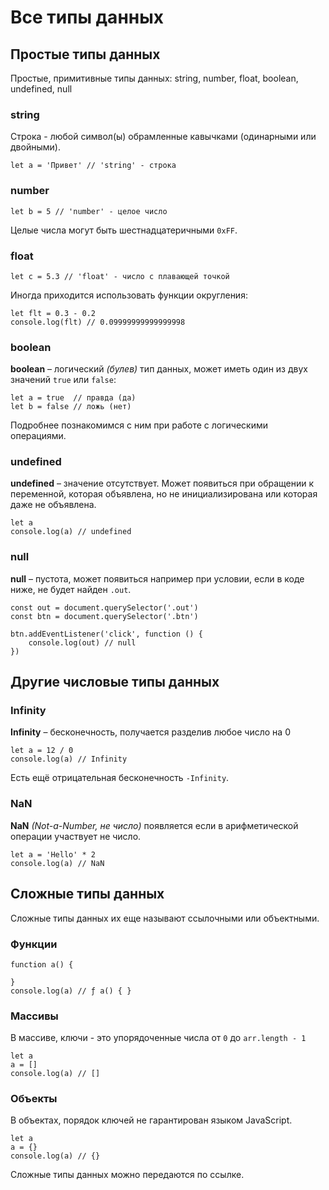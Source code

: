 # Все типы данных

## Простые типы данных
Простые, примитивные типы данных: string, number, float, boolean, undefined, null

### string
Строка - любой символ(ы) обрамленные кавычками (одинарными или двойными).

    let a = 'Привет' // 'string' - строка

### number

    let b = 5 // 'number' - целое число

Целые числа могут быть шестнадцатеричными `0xFF`.

### float

    let c = 5.3 // 'float' - число с плавающей точкой

Иногда приходится использовать функции округления:

    let flt = 0.3 - 0.2
    console.log(flt) // 0.09999999999999998

### boolean
**boolean** &ndash; логический *(булев)* тип данных, может иметь один из двух значений `true` или `false`:

    let a = true  // правда (да)
    let b = false // ложь (нет)

Подробнее познакомимся с ним при работе с логическими операциями.

### undefined
**undefined** &ndash; значение отсутствует. Может появиться при обращении к переменной, которая объявлена, но не инициализирована или которая даже не объявлена.

    let a
    console.log(a) // undefined

### null
**null** &ndash; пустота, может появиться например при условии, если в коде ниже, не будет найден `.out`.

    const out = document.querySelector('.out')
    const btn = document.querySelector('.btn')

    btn.addEventListener('click', function () {
        console.log(out) // null
    })

## Другие числовые типы данных

### Infinity
**Infinity** &ndash; бесконечность, получается разделив любое число на 0

    let a = 12 / 0
    console.log(a) // Infinity

Есть ещё отрицательная бесконечность `-Infinity`.

### NaN
**NaN** *(Not-a-Number, не число)* появляется если в арифметической операции участвует не число.

    let a = 'Hello' * 2
    console.log(a) // NaN

## Сложные типы данных
Сложные типы данных их еще называют ссылочными или объектными.

### Функции

    function a() {

    }
    console.log(a) // ƒ a() { }

### Массивы
В массиве, ключи - это упорядоченные числа от `0` до `arr.length - 1`

    let a
    a = []
    console.log(a) // []

### Объекты
В объектах, порядок ключей не гарантирован языком JavaScript.

    let a
    a = {}
    console.log(a) // {}

Сложные типы данных можно передаются по ссылке.
